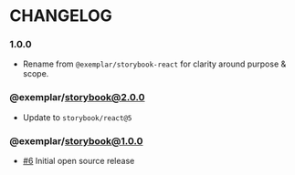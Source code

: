 # CHANGELOG

### 1.0.0

- Rename from `@exemplar/storybook-react` for clarity around purpose & scope.

### @exemplar/storybook@2.0.0

- Update to `storybook/react@5`

### @exemplar/storybook@1.0.0

- [#6] Initial open source release

[#6]: https://github.com/godaddy/exemplar/pull/6
